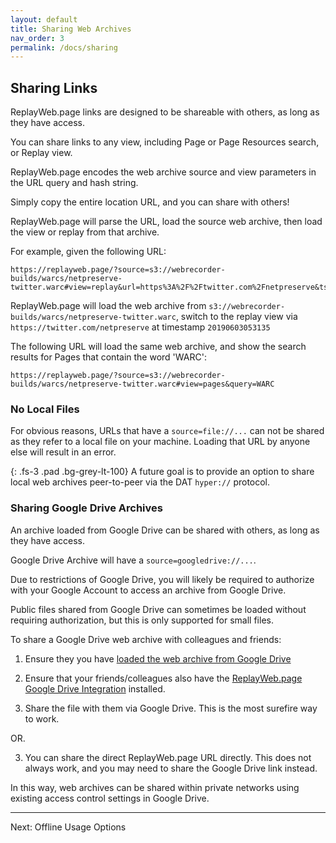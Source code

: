 ```yaml
---
layout: default
title: Sharing Web Archives
nav_order: 3
permalink: /docs/sharing
---
```


## Sharing Links

ReplayWeb.page links are designed to be shareable with others, as long as they have access.

You can share links to any view, including Page or Page Resources search, or Replay view.

ReplayWeb.page encodes the web archive source and view parameters in the URL query and hash string.

Simply copy the entire location URL, and you can share with others!

ReplayWeb.page will parse the URL, load the source web archive, then load the view or replay from that archive.

For example, given the following URL:

```
https://replayweb.page/?source=s3://webrecorder-builds/warcs/netpreserve-twitter.warc#view=replay&url=https%3A%2F%2Ftwitter.com%2Fnetpreserve&ts=20190603053135
```

ReplayWeb.page will load the web archive from `s3://webrecorder-builds/warcs/netpreserve-twitter.warc`, switch to
the replay view via `https://twitter.com/netpreserve` at timestamp `20190603053135`

The following URL will load the same web archive, and show the search results for Pages that contain the word 'WARC':

```
https://replayweb.page/?source=s3://webrecorder-builds/warcs/netpreserve-twitter.warc#view=pages&query=WARC
```

### No Local Files

For obvious reasons, URLs that have a `source=file://...` can not be shared as they refer to a local file on your machine.
Loading that URL by anyone else will result in an error.

{: .fs-3 .pad .bg-grey-lt-100}
A future goal is to provide an option to share local web archives peer-to-peer via the DAT `hyper://` protocol.

### Sharing Google Drive Archives

An archive loaded from Google Drive can be shared with others, as long as they have access.

Google Drive Archive will have a `source=googledrive://...`.

Due to restrictions of Google Drive, you will likely be required to authorize with your Google Account to access an archive from Google Drive.

Public files shared from Google Drive can sometimes be loaded without requiring authorization, but this is only supported
for small files.

To share a Google Drive web archive with colleagues and friends:

1. Ensure they you have [loaded the web archive from Google Drive](loading_online#loading-remote-archives-from-google-drive)

2. Ensure that your friends/colleagues also have the [ReplayWeb.page Google Drive Integration](https://gsuite.google.com/u/2/marketplace/app/replaywebpage/160798412227) installed.

3. Share the file with them via Google Drive. This is the most surefire way to work.

OR.

3. You can share the direct ReplayWeb.page URL directly. This does not always work, and you may need to share the Google Drive link instead.

In this way, web archives can be shared within private networks using existing access control settings in Google Drive.

<hr>
Next: Offline Usage Options
